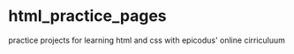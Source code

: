 # html_practice_pages
practice projects for learning html and css with epicodus' online cirriculuum
